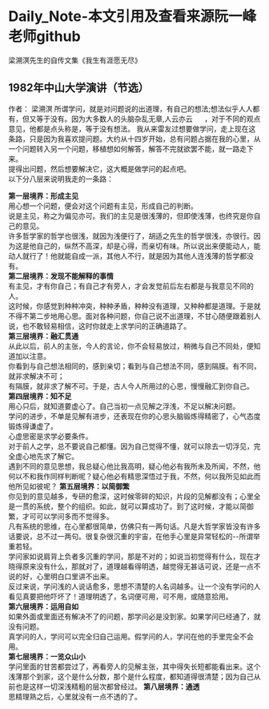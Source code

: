 # Daily_Note-本文引用及查看来源阮一峰老师github

梁溯溟先生的自传文集《我生有涯愿无尽》  

## 1982年中山大学演讲（节选）       
作者： 梁溯溟
所谓学问，就是对问题说的出道理，有自己的想法;想法似乎人人都有，但又等于没有。因为大多数人的头脑杂乱无章,人云亦云      ，对于不同的观点意见，他都是点头称是，等于没有想法。
我从来雷友过想要做学问，走上现在这条路，只是因为我喜欢提问题。大约从十四岁开始，总有问题占据在我的心里，从一个问题转入另一个问题，移植想如何解答，解答不完就欲罢不能，就一路走下来。  
提得出问题，然后想要解决它，这大概是做学问的起点吧。  
以下分八层来说明我走的一条路：

**第一层境界：形成主见**  
用心想一个问题，便会对这个问题有主见，形成自己的判断。      
说是主见，称之为偏见亦可。我们的主见是很浅薄的，但即使浅薄，也终究是你自己的意见。    
许多哲学家的哲学也很浅，就因为浅便行了，胡适之先生的哲学很浅，亦很行。因为这是他自己的，纵然不高深，却是心得，而亲切有味。所以说出来便能动人，能动人就行了！他就能自成一派，其他人不行，就是因为其他人连浅薄的哲学都没有。    
**第二层境界：发现不能解释的事情**  
有主见，才有你自己；有自己才有旁人，才会发觉前后左右都是与我意见不同的人。    
这时候，你感觉到种种冲突，种种矛盾，种种没有道理，又种种都是道理。于是就不得不第二步地用心思。面对各种问题，你自己说不出道理，不甘心随便跟着别人说，也不敢轻易相信，这时你就走上求学问的正确道路了。    
**第三层境界：融汇贯通**  
从此以后，前人的主张，今人的言论，你不会轻易放过，稍微与自己不同处，便知道加以注意。  
你看到与自己想法相同的，感到亲切；看到与自己想法不同，感到隔膜。有不同，就非求解决不可；  
有隔膜，就非求了解不可。于是，古人今人所用过的心思，慢慢融汇到你自己。  
**第四层境界：知不足**  
用心只后，就知道要虚心了。自己当初一点见解之浮浅，不足以解决问题。  
学问的进步，不单是见解有进步，还表现在你的心思头脑锻炼得精密了，心气态度锻炼得谦虚了。  
心虚思密是求学必要条件。    
对于前人之学，总不要说自己都懂。因为自己觉得不懂，就可以除去一切浮见，完全虚心地先求了解它。    
遇到不同的意见思想，我总疑心他比我高明，疑心他必有我所未及所闻，不然，他何以不和我作同样判断呢？疑心他必有精思深悟过于我，不然，何以我所见如此而他所见如彼呢？ 
**第五层境界：以简御繁**  
你见到的意见越多，专研的愈深，这时候零碎的知识，片段的见解都没有；心里全是一贯的系统，整个的组织。如此，就可以算成功了。到了这时候，才能以简御繁，才可可以学问多而不觉得多。  
凡有系统的思维，在心里都很简单，仿佛只有一两句话。凡是大哲学家皆没有许多话要说，总不过一两句。很复杂很沉重的宇宙，在他手心里是异常轻松的--所谓举重若轻。  
学问家如说肩背上负者多沉重的学问，那是不对的；如说当初觉得有什么，现在才晓得原来没有什么，那就对了，道理越看得明透，越觉得无甚话可说，还是一点不说的好，心里明白口里讲不出来。    
反过来说，学问浅的人说话愈多，思想不清楚的人名词越多。让一个没有学问的人看见真要把他吓坏了！道理明透了，名词便可用，可不用，或随意拾用。  
**第六层境界：运用自如**  
如果外面或里面还有解决不了的问题，那学问必是没到家。如果学问已经通了，就没有问题。  
真学问的人，学问可以完全归自己运用。假学问的人，学问在他的手里完全不会用。  
**第七层境界：一览众山小**  
学问里面的甘苦都尝过了，再看旁人的见解主张，其中得失长短都能看出来。这个浅薄那个到家，这个是什么分数，那个是什么程度，都知道得很清楚；因为自己从前也是这样一切深浅精粗的层次都曾经过。
**第八层境界：通透**    
思精理熟之后，心里就没有一点不透的了。  
